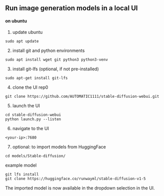 ## Run image generation models in a local UI

#### on ubuntu
1. update ubuntu
```
sudo apt update
```

2. install git and python environments
```
sudo apt install wget git python3 python3-venv
```

3. install git-lfs (optional, if not pre-installed)
```
sudo apt-get install git-lfs
```

4. clone the UI rep0
```
git clone https://github.com/AUTOMATIC1111/stable-diffusion-webui.git
```

5. launch the UI
```
cd stable-diffusion-webui
python launch.py --listen
```

6. navigate to the UI
```
<your-ip>:7680
```

7. optional: to import models from HuggingFace
```
cd models/Stable-diffusion/
```
example model
```
git lfs install
git clone https://huggingface.co/runwayml/stable-diffusion-v1-5
```
The imported model is now available in the dropdown selection in the UI.